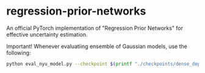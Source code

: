 # regression-prior-networks
An official PyTorch implementation of "Regression Prior Networks" for effective uncertainty estimation.


Important! Whenever evaluatiing ensemble of Gaussian models, use the following:

```bash
python eval_nyu_model.py --checkpoint $(printf "./checkpoints/dense_depth_gaussian/%d/19.ckpt " {1..5})  --model_type "gaussian-ensemble" --targets_transform "scaled"
```
